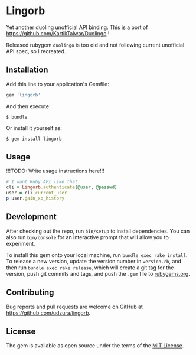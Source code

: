 # Lingorb

Yet another duoling unofficial API binding. This is a port of https://github.com/KartikTalwar/Duolingo !

Released rubygem `duolingo` is too old and not following current unofficial API spec, so I recreated.

## Installation

Add this line to your application's Gemfile:

```ruby
gem 'lingorb'
```

And then execute:

    $ bundle

Or install it yourself as:

    $ gem install lingorb

## Usage

!!!TODO: Write usage instructions here!!!

```ruby
# I want Ruby API like that
cli = Lingorb.authenticate(@user, @passwd)
user = cli.current_user
p user.gain_xp_history
```

## Development

After checking out the repo, run `bin/setup` to install dependencies. You can also run `bin/console` for an interactive prompt that will allow you to experiment.

To install this gem onto your local machine, run `bundle exec rake install`. To release a new version, update the version number in `version.rb`, and then run `bundle exec rake release`, which will create a git tag for the version, push git commits and tags, and push the `.gem` file to [rubygems.org](https://rubygems.org).

## Contributing

Bug reports and pull requests are welcome on GitHub at https://github.com/udzura/lingorb.

## License

The gem is available as open source under the terms of the [MIT License](https://opensource.org/licenses/MIT).
